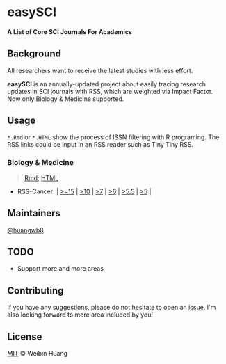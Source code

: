 # easySCI

#### A List of Core SCI Journals  For Academics

## Background

All researchers want to receive the latest studies with less effort. 

**easySCI** is an annually-updated project about easily tracing research updates in SCI journals with RSS, which are weighted via Impact Factor. Now only Biology & Medicine supported.

## Usage

`*.Rmd` or `*.HTML` show the process of ISSN filtering with R programing. The RSS links could be input in an RSS reader such as Tiny Tiny RSS.

### Biology & Medicine

> [Rmd](https://raw.githubusercontent.com/huangwb8/easySCI/main/BioMed.Rmd); [HTML](http://htmlpreview.github.io/?https://github.com/huangwb8/easySCI/blob/main/BioMed.html)

+ RSS-Cancer: | [>=15](https://pubmed.ncbi.nlm.nih.gov/rss/search/1PqbW6kGMDPf-yLHJMRvJKCULZQRJtMnk9CTYdZriokv096kHR/?limit=20&utm_campaign=pubmed-2&fc=20220829074127) | [>10](https://pubmed.ncbi.nlm.nih.gov/rss/search/1j5cNbPuzU_61Tz-Qg1vnc_ZtX59BAoJsN_UB-eeozxW3wYsOZ/?limit=20&utm_campaign=pubmed-2&fc=20220829075717) | [>7](https://pubmed.ncbi.nlm.nih.gov/rss/search/1x1PPzbhojragl3O9VVpHGH2UtvKpI_JBCu-xgcWkI8ENbFsC0/?limit=20&utm_campaign=pubmed-2&fc=20220829075916) | [>6](https://pubmed.ncbi.nlm.nih.gov/rss/search/1dSaW42H3lPR7KerD5oMt51ye6YU9HMXeJEaavnqqIdqZEJsMS/?limit=20&utm_campaign=pubmed-2&fc=20220829094956) | [>5.5](https://pubmed.ncbi.nlm.nih.gov/rss/search/1pEhTjOZGNUCUlZMTljgEfx-VSRdyWmBVyPPOqvW1a2ElsykQZ/?limit=20&utm_campaign=pubmed-2&fc=20220829080345) | [>5](https://pubmed.ncbi.nlm.nih.gov/rss/search/1zYrsILa0sOmmYxKvXOe_Nct0EGG0PHz2KQr2ch3bN_1vbGMLm/?limit=20&utm_campaign=pubmed-2&fc=20220829080606) |

## Maintainers

[@huangwb8](https://github.com/huangwb8)

## TODO

+ Support more and more areas

## Contributing

If you have any suggestions, please do not hesitate to open an [issue](https://github.com/huangwb8/easySCI/issues). I'm also looking forward to more area included by you!

## License

[MIT](https://github.com/huangwb8/easySCI/blob/main/LICENSE) © Weibin Huang